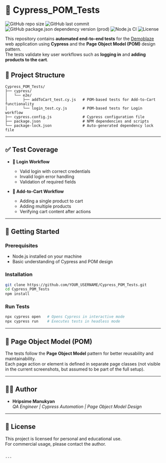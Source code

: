 # 🧪 Cypress_POM_Tests

![GitHub repo size](https://img.shields.io/github/repo-size/HripsimeManukyan/Cypress_POM_Tests)
![GitHub last commit](https://img.shields.io/github/last-commit/HripsimeManukyan/Cypress_POM_Tests)
![GitHub package.json dependency version (prod)](https://img.shields.io/github/package-json/dependency-version/HripsimeManukyan/Cypress_POM_Tests/cypress)
![Node.js CI](https://img.shields.io/badge/tested%20with-Cypress-3e8ddd.svg)
![License](https://img.shields.io/badge/license-MIT-green)

This repository contains **automated end-to-end tests** for the [Demoblaze](https://demoblaze.com) web application using **Cypress** and the **Page Object Model (POM)** design pattern.  
The tests validate key user workflows such as **logging in** and **adding products to the cart**.


## 📁 Project Structure

```
Cypress_POM_Tests/
├── cypress/
│   └── e2e/
│       ├── addToCart_test.cy.js   # POM-based tests for Add-to-Cart functionality
│       └── login_test.cy.js       # POM-based tests for Login workflow
├── cypress.config.js              # Cypress configuration file
├── package.json                   # NPM dependencies and scripts
└── package-lock.json              # Auto-generated dependency lock file
```

---

## ✅ Test Coverage

- **🔐 Login Workflow**
  - Valid login with correct credentials
  - Invalid login error handling
  - Validation of required fields

- **🛒 Add-to-Cart Workflow**
  - Adding a single product to cart
  - Adding multiple products
  - Verifying cart content after actions

---

## 🚀 Getting Started

### Prerequisites

- Node.js installed on your machine
- Basic understanding of Cypress and POM design

### Installation

```bash
git clone https://github.com/YOUR_USERNAME/Cypress_POM_Tests.git
cd Cypress_POM_Tests
npm install
```

### Run Tests

```bash
npx cypress open   # Opens Cypress in interactive mode
npx cypress run    # Executes tests in headless mode
```

---

## 🧱 Page Object Model (POM)

The tests follow the **Page Object Model** pattern for better reusability and maintainability.  
Each page action or element is defined in separate page classes (not visible in the current screenshots, but assumed to be part of the full setup).

---

## 👩‍💻 Author

- **Hripsime Manukyan**  
  *QA Engineer | Cypress Automation | Page Object Model Design*

---

## 📌 License

This project is licensed for personal and educational use.  
For commercial usage, please contact the author.
```

---

